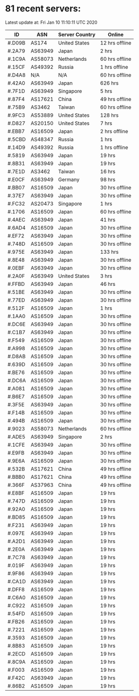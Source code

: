 # 81 recent servers:

Latest update at: Fri Jan 10 11:10:11 UTC 2020

| ID | ASN | Server Country | Online |
| -- | --- | -------------- | ------ |
| #.D09B | AS174 | United States | 12 hrs offline |
| #.2A79 | AS63949 | Japan | 2 hrs |
| #.1C9A | AS58073 | Netherlands | 60 hrs offline |
| #.15CF | AS49392 | Russia | 1 hrs offline |
| #.D4A8 | N/A | N/A | 60 hrs offline |
| #.42A0 | AS63949 | Japan | 626 hrs |
| #.7F1D | AS63949 | Singapore | 5 hrs |
| #.87F4 | AS17621 | China | 49 hrs offline |
| #.75B9 | AS3462 | Taiwan | 60 hrs offline |
| #.9FC3 | AS53889 | United States | 128 hrs |
| #.D827 | AS20150 | United States | 7 hrs |
| #.EBB7 | AS16509 | Japan | 2 hrs offline |
| #.5CBD | AS48347 | Russia | 1 hrs |
| #.14D9 | AS49392 | Russia | 1 hrs offline |
| #.5819 | AS63949 | Japan | 19 hrs |
| #.8B31 | AS63949 | Japan | 19 hrs |
| #.7E1D | AS3462 | Taiwan | 16 hrs |
| #.E0CF | AS63949 | Germany | 98 hrs |
| #.BB07 | AS16509 | Japan | 30 hrs offline |
| #.37E7 | AS63949 | Japan | 30 hrs offline |
| #.FC32 | AS20473 | Singapore | 1 hrs |
| #.1706 | AS16509 | Japan | 60 hrs offline |
| #.4AEC | AS63949 | Japan | 41 hrs |
| #.6AD4 | AS16509 | Japan | 30 hrs offline |
| #.EF72 | AS63949 | Japan | 30 hrs offline |
| #.748D | AS16509 | Japan | 30 hrs offline |
| #.975E | AS63949 | Japan | 133 hrs |
| #.8E48 | AS63949 | Japan | 30 hrs offline |
| #.0EBF | AS63949 | Japan | 30 hrs offline |
| #.2A0F | AS63949 | United States | 3 hrs |
| #.FFBD | AS63949 | Japan | 46 hrs |
| #.51BE | AS63949 | Japan | 30 hrs offline |
| #.77ED | AS63949 | Japan | 30 hrs offline |
| #.512F | AS16509 | Japan | 1 hrs |
| #.1AA0 | AS16509 | Japan | 30 hrs offline |
| #.DC6E | AS63949 | Japan | 30 hrs offline |
| #.C1B7 | AS63949 | Japan | 30 hrs offline |
| #.F549 | AS16509 | Japan | 30 hrs offline |
| #.A998 | AS16509 | Japan | 30 hrs offline |
| #.D8AB | AS16509 | Japan | 30 hrs offline |
| #.639D | AS16509 | Japan | 30 hrs offline |
| #.BE76 | AS16509 | Japan | 30 hrs offline |
| #.DC6A | AS16509 | Japan | 30 hrs offline |
| #.A081 | AS16509 | Japan | 30 hrs offline |
| #.B6E7 | AS16509 | Japan | 30 hrs offline |
| #.3F5E | AS63949 | Japan | 30 hrs offline |
| #.F14B | AS16509 | Japan | 30 hrs offline |
| #.494B | AS16509 | Japan | 30 hrs offline |
| #.9023 | AS58073 | Netherlands | 60 hrs offline |
| #.ADE5 | AS63949 | Singapore | 2 hrs |
| #.1CFE | AS63949 | Japan | 30 hrs offline |
| #.E9FB | AS63949 | Japan | 30 hrs offline |
| #.9E6A | AS16509 | Japan | 30 hrs offline |
| #.532B | AS17621 | China | 49 hrs offline |
| #.BBB0 | AS17621 | China | 49 hrs offline |
| #.366F | AS37963 | China | 49 hrs offline |
| #.E8BF | AS16509 | Japan | 19 hrs |
| #.747D | AS16509 | Japan | 19 hrs |
| #.92A0 | AS16509 | Japan | 19 hrs |
| #.BD85 | AS16509 | Japan | 19 hrs |
| #.F231 | AS63949 | Japan | 19 hrs |
| #.097E | AS63949 | Japan | 19 hrs |
| #.A2D1 | AS63949 | Japan | 19 hrs |
| #.2E0A | AS63949 | Japan | 19 hrs |
| #.7C78 | AS63949 | Japan | 19 hrs |
| #.019F | AS63949 | Japan | 19 hrs |
| #.9F86 | AS63949 | Japan | 19 hrs |
| #.CA1D | AS63949 | Japan | 19 hrs |
| #.DFF8 | AS16509 | Japan | 19 hrs |
| #.C6A0 | AS16509 | Japan | 19 hrs |
| #.C922 | AS16509 | Japan | 19 hrs |
| #.54FD | AS16509 | Japan | 19 hrs |
| #.FB26 | AS16509 | Japan | 19 hrs |
| #.7221 | AS16509 | Japan | 19 hrs |
| #.3593 | AS16509 | Japan | 19 hrs |
| #.8B83 | AS16509 | Japan | 19 hrs |
| #.2ECD | AS16509 | Japan | 19 hrs |
| #.8C9A | AS16509 | Japan | 19 hrs |
| #.F003 | AS16509 | Japan | 19 hrs |
| #.F42C | AS63949 | Japan | 19 hrs |
| #.86B2 | AS16509 | Japan | 19 hrs |

